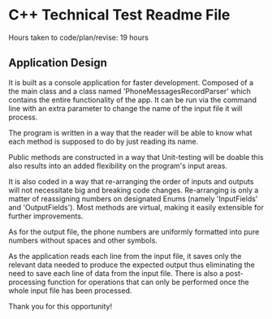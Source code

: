 # C++ Technical Test Readme File
Hours taken to code/plan/revise: 19 hours

## Application Design 

It is built as a console application for faster development. 
Composed of a the main class and a class named 'PhoneMessagesRecordParser' which contains
the entire functionality of the app. It can be run via the command line with an extra
parameter to change the name of the input file it will process.

The program is written in a way that the reader will be able to know what each method is supposed to do
by just reading its name.

Public methods are constructed in a way that Unit-testing will be doable this also results into
an added flexibility on the program's input areas.

It is also coded in a way that re-arranging the order of inputs and outputs will not
necessitate big and breaking code changes. Re-arranging is only a matter of reassigning numbers
on designated Enums (namely 'InputFields' and 'OutputFields').
Most methods are virtual, making it easily extensible for further improvements.

As for the output file, the phone numbers are uniformly formatted into pure numbers without spaces and other symbols.

As the application reads each line from the input file, it saves only the
relevant data needed to produce the expected output thus eliminating the need to save each
line of data from the input file. There is also a post-processing function for operations
that can only be performed once the whole input file has been processed.


Thank you for this opportunity!
